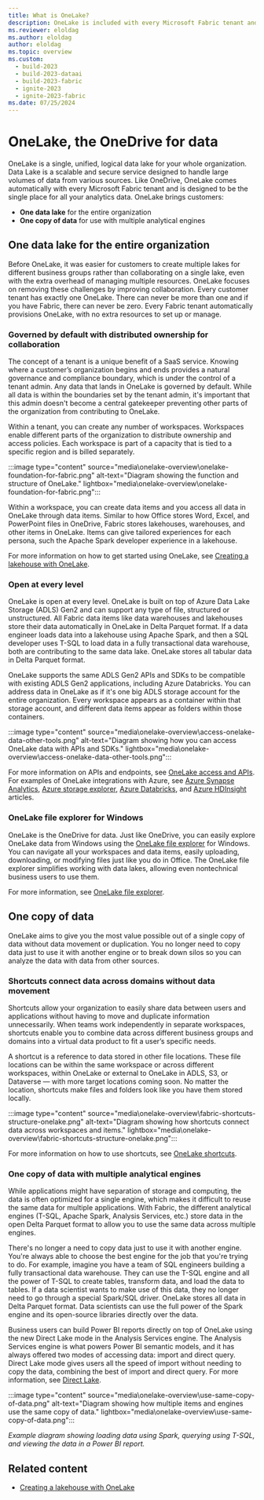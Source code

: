 ```yaml
---
title: What is OneLake?
description: OneLake is included with every Microsoft Fabric tenant and is designed to be the single place for all your analytics data. Learn more.
ms.reviewer: eloldag
ms.author: eloldag
author: eloldag
ms.topic: overview
ms.custom:
  - build-2023
  - build-2023-dataai
  - build-2023-fabric
  - ignite-2023
  - ignite-2023-fabric
ms.date: 07/25/2024
---
```


# OneLake, the OneDrive for data

OneLake is a single, unified, logical data lake for your whole organization. Data Lake is a scalable and secure service designed to handle large volumes of data from various sources. Like OneDrive, OneLake comes automatically with every Microsoft Fabric tenant and is designed to be the single place for all your analytics data. OneLake brings customers:

- **One data lake** for the entire organization
- **One copy of data** for use with multiple analytical engines

## One data lake for the entire organization

Before OneLake, it was easier for customers to create multiple lakes for different business groups rather than collaborating on a single lake, even with the extra overhead of managing multiple resources. OneLake focuses on removing these challenges by improving collaboration. Every customer tenant has exactly one OneLake. There can never be more than one and if you have Fabric, there can never be zero. Every Fabric tenant automatically provisions OneLake, with no extra resources to set up or manage.

### Governed by default with distributed ownership for collaboration

The concept of a tenant is a unique benefit of a SaaS service. Knowing where a customer’s organization begins and ends provides a natural governance and compliance boundary, which is under the control of a tenant admin. Any data that lands in OneLake is governed by default. While all data is within the boundaries set by the tenant admin, it's important that this admin doesn't become a central gatekeeper preventing other parts of the organization from contributing to OneLake.

Within a tenant, you can create any number of workspaces. Workspaces enable different parts of the organization to distribute ownership and access policies. Each workspace is part of a capacity that is tied to a specific region and is billed separately.

:::image type="content" source="media\onelake-overview\onelake-foundation-for-fabric.png" alt-text="Diagram showing the function and structure of OneLake." lightbox="media\onelake-overview\onelake-foundation-for-fabric.png":::

Within a workspace, you can create data items and you access all data in OneLake through data items. Similar to how Office stores Word, Excel, and PowerPoint files in OneDrive, Fabric stores lakehouses, warehouses, and other items in OneLake. Items can give tailored experiences for each persona, such the Apache Spark developer experience in a lakehouse.

For more information on how to get started using OneLake, see [Creating a lakehouse with OneLake](create-lakehouse-onelake.md).

### Open at every level

OneLake is open at every level. OneLake is built on top of Azure Data Lake Storage (ADLS) Gen2 and can support any type of file, structured or unstructured. All Fabric data items like data warehouses and lakehouses store their data automatically in OneLake in Delta Parquet format. If a data engineer loads data into a lakehouse using Apache Spark, and then a SQL developer uses T-SQL to load data in a fully transactional data warehouse, both are contributing to the same data lake. OneLake stores all tabular data in Delta Parquet format.

OneLake supports the same ADLS Gen2 APIs and SDKs to be compatible with existing ADLS Gen2 applications, including Azure Databricks. You can address data in OneLake as if it's one big ADLS storage account for the entire organization. Every workspace appears as a container within that storage account, and different data items appear as folders within those containers.

:::image type="content" source="media\onelake-overview\access-onelake-data-other-tools.png" alt-text="Diagram showing how you can access OneLake data with APIs and SDKs." lightbox="media\onelake-overview\access-onelake-data-other-tools.png":::

For more information on APIs and endpoints, see [OneLake access and APIs](onelake-access-api.md). For examples of OneLake integrations with Azure, see [Azure Synapse Analytics](onelake-azure-synapse-analytics.md), [Azure storage explorer](onelake-azure-storage-explorer.md), [Azure Databricks](onelake-azure-databricks.md), and [Azure HDInsight](onelake-azure-hdinsight.md) articles.

### OneLake file explorer for Windows

OneLake is the OneDrive for data. Just like OneDrive, you can easily explore OneLake data from Windows using the [OneLake file explorer](onelake-file-explorer.md) for Windows. You can navigate all your workspaces and data items, easily uploading, downloading, or modifying files just like you do in Office. The OneLake file explorer simplifies working with data lakes, allowing even nontechnical business users to use them.

For more information, see [OneLake file explorer](onelake-file-explorer.md).

## One copy of data

OneLake aims to give you the most value possible out of a single copy of data without data movement or duplication. You no longer need to copy data just to use it with another engine or to break down silos so you can analyze the data with data from other sources.

### Shortcuts connect data across domains without data movement

Shortcuts allow your organization to easily share data between users and applications without having to move and duplicate information unnecessarily. When teams work independently in separate workspaces, shortcuts enable you to combine data across different business groups and domains into a virtual data product to fit a user’s specific needs.

A shortcut is a reference to data stored in other file locations. These file locations can be within the same workspace or across different workspaces, within OneLake or external to OneLake in ADLS, S3, or Dataverse — with more target locations coming soon. No matter the location, shortcuts make files and folders look like you have them stored locally.

:::image type="content" source="media\onelake-overview\fabric-shortcuts-structure-onelake.png" alt-text="Diagram showing how shortcuts connect data across workspaces and items." lightbox="media\onelake-overview\fabric-shortcuts-structure-onelake.png":::

For more information on how to use shortcuts, see [OneLake shortcuts](onelake-shortcuts.md).

### One copy of data with multiple analytical engines

While applications might have separation of storage and computing, the data is often optimized for a single engine, which makes it difficult to reuse the same data for multiple applications. With Fabric, the different analytical engines (T-SQL, Apache Spark, Analysis Services, etc.) store data in the open Delta Parquet format to allow you to use the same data across multiple engines.

There's no longer a need to copy data just to use it with another engine. You're always able to choose the best engine for the job that you're trying to do. For example, imagine you have a team of SQL engineers building a fully transactional data warehouse. They can use the T-SQL engine and all the power of T-SQL to create tables, transform data, and load the data to tables. If a data scientist wants to make use of this data, they no longer need to go through a special Spark/SQL driver. OneLake stores all data in Delta Parquet format. Data scientists can use the full power of the Spark engine and its open-source libraries directly over the data.

Business users can build Power BI reports directly on top of OneLake using the new Direct Lake mode in the Analysis Services engine. The Analysis Services engine is what powers Power BI semantic models, and it has always offered two modes of accessing data: import and direct query. Direct Lake mode gives users all the speed of import without needing to copy the data, combining the best of import and direct query. For more information, see [Direct Lake](https://aka.ms/DirectLake).

:::image type="content" source="media\onelake-overview\use-same-copy-of-data.png" alt-text="Diagram showing how multiple items and engines use the same copy of data." lightbox="media\onelake-overview\use-same-copy-of-data.png":::

*Example diagram showing loading data using Spark, querying using T-SQL, and viewing the data in a Power BI report.*

## Related content

- [Creating a lakehouse with OneLake](create-lakehouse-onelake.md)
